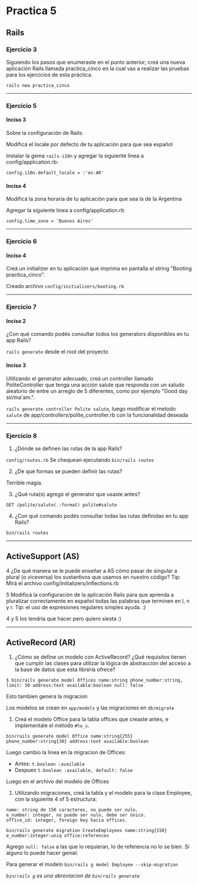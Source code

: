 # Practica 5

## Rails

### Ejercicio 3

Siguiendo los pasos que enumeraste en el punto anterior, creá una nueva aplicación Rails llamada practica_cinco en la cual vas a realizar las pruebas para los ejercicios de esta práctica.

`rails new practica_cinco`

--------------------------------------------------------------------------------

### Ejercicio 5

#### Inciso 3

Sobre la configuración de Rails:

Modificá el locale por defecto de tu aplicación para que sea español

Instalar la gema `rails-i18n` y agregar la siguiente linea a config/application.rb:

`config.i18n.default_locale = :'es-AR'`

#### Inciso 4

Modificá la zona horaria de tu aplicación para que sea la de la Argentina

Agregar la siguiente linea a config/application.rb

`config.time_zone = 'Buenos Aires'`

--------------------------------------------------------------------------------

### Ejercicio 6

#### Inciso 4

Creá un initializer en tu aplicación que imprima en pantalla el string "Booting practica_cinco".

Creado archivo `config/initializers/booting.rb`

--------------------------------------------------------------------------------

### Ejercicio 7

#### Inciso 2

¿Con qué comando podés consultar todos los generators disponibles en tu app Rails?

`rails generate` desde el root del proyecto

#### Inciso 3

Utilizando el generator adecuado, creá un controller llamado PoliteController que tenga una acción salute que responda con un saludo aleatorio de entre un arreglo de 5 diferentes, como por ejemplo "Good day sir/ma'am.".

`rails generate controller Polite salute`, luego modificar el metodo `salute` de app/controllers/polite_controller.rb con la funcionalidad deseada

--------------------------------------------------------------------------------

### Ejercicio 8

1. ¿Dónde se definen las rutas de la app Rails?

  `config/routes.rb` Se chequean ejecutando `bin/rails routes`

2. ¿De qué formas se pueden definir las rutas?

  Terrible magia.

3. ¿Qué ruta(s) agregó el generator que usaste antes?

  `GET /polite/salute(.:format) polite#salute`

4. ¿Con qué comando podés consultar todas las rutas definidas en tu app Rails?

  `bin/rails routes`

--------------------------------------------------------------------------------

## ActiveSupport (AS)

4 ¿De qué manera se le puede enseñar a AS cómo pasar de singular a plural (o viceversa) los sustantivos que usamos en nuestro código? Tip: Mirá el archivo config/initializers/inflections.rb

5 Modificá la configuración de la aplicación Rails para que aprenda a pluralizar correctamente en español todas las palabras que terminen en l, n y r. Tip: el uso de expresiones regulares simples ayuda. :)

4 y 5 los tendria que hacer pero quiero siesta :)

--------------------------------------------------------------------------------

## ActiveRecord (AR)

1. ¿Cómo se define un modelo con ActiveRecord? ¿Qué requisitos tienen que cumplir las clases para utilizar la lógica de abstracción del acceso a la base de datos que esta librería ofrece?

`$ bin/rails generate model Offices name:string phone_number:string, limit: 30 address:text available:boolean null: false`

Esto tambien genera la migracion

Los modelos se crean en `app/models` y las migraciones en `db/migrate`

1. Creá el modelo Office para la tabla offices que creaste antes, e implementale el método `#to_s`.

`bin/rails generate model Office name:string{255} phone_number:string{30} address:text available:boolean`

Luego cambio la linea en la migracion de Offices:

- Antes: `t.boolean :available`
- Despues `t.boolean :available, default: false`

Luego en el archivo del modelo de Offices

1. Utilizando migraciones, creá la tabla y el modelo para la clase Employee, con la siguiente 4 of 5 estructura:

  ```
  name: string de 150 caracteres, no puede ser nulo.
  e_number: integer, no puede ser nulo, debe ser único.
  office_id: integer, foreign key hacia offices.
  ```

`bin/rails generate migration CreateEmployees name:string{150} e_number:integer:uniq office:references`

Agrego `null: false` a las que lo requieran, lo de referencia no lo se bien. Si alguno lo puede hacer genial.

Para generar el modelo `bin/rails g model Employee --skip-migration`

_`bin/rails g` es una abreviacion de `bin/rails generate`_

